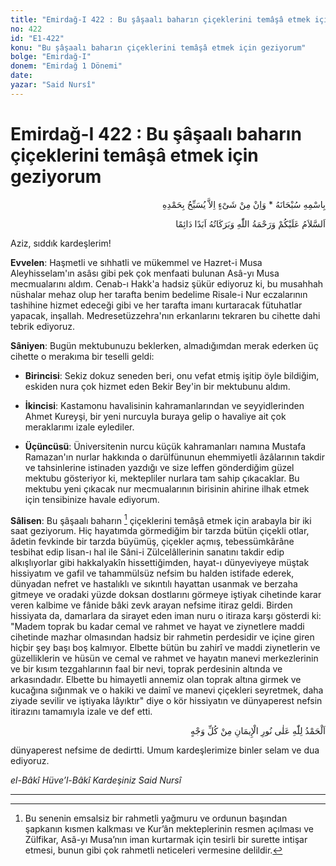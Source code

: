 ```yaml
---
title: "Emirdağ-I 422 : Bu şâşaalı baharın çiçeklerini temâşâ etmek için geziyorum"
no: 422
id: "E1-422"
konu: "Bu şâşaalı baharın çiçeklerini temâşâ etmek için geziyorum"
bolge: "Emirdağ-I"
donem: "Emirdağ 1 Dönemi"
date: 
yazar: "Said Nursî"
---
```


# Emirdağ-I 422 : Bu şâşaalı baharın çiçeklerini temâşâ etmek için geziyorum

<p class="arabic" dir="rtl" title="Meal: “Subhân Allah’ın adıyla” * “Hiçbir şey yoktur ki O'nu hamd ile tesbih etmesin” [İsrâ 17:44]">بِاسْمِهِ سُبْحَانَهُ * وَاِنْ مِنْ شَىْءٍ اِلاَّ يُسَبِّحُ بِحَمْدِهِ</p>

<p class="arabic" dir="rtl" title="Meal: “Allah’ın selâmı, rahmeti ve bereketleri, ebedî ve dâimî olarak üzerinize olsun.”">اَلسَّلاَمُ عَلَيْكُمْ وَرَحْمَةُ اللّٰهِ وَبَرَكَاتُهُ اَبَدًا دَائِمًا</p>

Aziz, sıddık kardeşlerim!

**Evvelen**: Haşmetli ve sıhhatli ve mükemmel ve Hazret-i Musa Aleyhisselam'ın asâsı gibi pek çok menfaati bulunan Asâ-yı Musa mecmualarını aldım. Cenab-ı Hakk'a hadsiz şükür ediyoruz ki, bu musahhah nüshalar mehaz olup her tarafta benim bedelime Risale-i Nur eczalarının tashihine hizmet edeceği gibi ve her tarafta imanı kurtaracak fütuhatlar yapacak, inşallah. Medresetüzzehra'nın erkanlarını tekraren bu cihette dahi tebrik ediyoruz.

**Sâniyen**: Bugün mektubunuzu beklerken, almadığımdan merak ederken üç cihette o merakıma bir teselli geldi:

- **Birincisi**: Sekiz dokuz seneden beri, onu vefat etmiş işitip öyle bildiğim, eskiden nura çok hizmet eden Bekir Bey'in bir mektubunu aldım.

- **İkincisi**: Kastamonu havalisinin kahramanlarından ve seyyidlerinden Ahmet Kureyşi, bir yeni nurcuyla buraya gelip o havaliye ait çok meraklarımı izale eylediler.

- **Üçüncüsü**: Üniversitenin nurcu küçük kahramanları namına Mustafa Ramazan'ın nurlar hakkında o darülfünunun ehemmiyetli âzâlarının takdir ve tahsinlerine istinaden yazdığı ve size leffen gönderdiğim güzel mektubu gösteriyor ki, mektepliler nurlara tam sahip çıkacaklar. Bu mektubu yeni çıkacak nur mecmualarının birisinin ahirine ilhak etmek için tensibinize havale ediyorum.

**Sâlisen**: Bu şâşaalı baharın [^1] çiçeklerini temâşâ etmek için arabayla bir iki saat geziyorum. Hiç hayatımda görmediğim bir tarzda bütün çiçekli otlar, âdetin fevkinde bir tarzda büyümüş, çiçekler açmış, tebessümkârâne tesbihat edip lisan-ı hal ile Sâni-i Zülcelâllerinin sanatını takdir edip alkışlıyorlar gibi hakkalyakîn hissettiğimden, hayat-ı dünyeviyeye müştak hissiyatım ve gafil ve tahammülsüz nefsim bu halden istifade ederek, dünyadan nefret ve hastalıklı ve sıkıntılı hayattan usanmak ve berzaha gitmeye ve oradaki yüzde doksan dostlarını görmeye iştiyak cihetinde karar veren kalbime ve fânide bâki zevk arayan nefsime itiraz geldi. Birden hissiyata da, damarlara da sirayet eden iman nuru o itiraza karşı gösterdi ki: "Madem toprak bu kadar cemal ve rahmet ve hayat ve ziynetlere maddi cihetinde mazhar olmasından hadsiz bir rahmetin perdesidir ve içine giren hiçbir şey başı boş kalmıyor. Elbette bütün bu zahirî ve maddi ziynetlerin ve güzelliklerin ve hüsün ve cemal ve rahmet ve hayatın manevi merkezlerinin ve bir kısım tezgahlarının faal bir nevi, toprak perdesinin altında ve arkasındadır. Elbette bu himayetli annemiz olan toprak altına girmek ve kucağına sığınmak ve o hakiki ve daimî ve manevi çiçekleri seyretmek, daha ziyade sevilir ve iştiyaka lâyıktır" diye o kör hissiyatın ve dünyaperest nefsin itirazını tamamıyla izale ve def etti.

<p class="arabic" dir="rtl" title="Meal: “Bütün yönleriyle iman nuru için Allah’a hamd olsun!”">اَلْحَمْدُ لِلّٰهِ عَلٰى نُورِ الْإِيمَانِ مِنْ كُلِّ وَجْهٍ</p>

dünyaperest nefsime de dedirtti. Umum kardeşlerimize binler selam ve dua ediyoruz.

*el-Bâkî Hüve’l-Bâkî*
*Kardeşiniz*
*Said Nursî*

***
[^1]: Bu senenin emsalsiz bir rahmetli yağmuru ve ordunun başından şapkanın kısmen kalkması ve Kur’ân mekteplerinin resmen açılması ve Zülfikar, Asâ-yı Musa’nın iman kurtarmak için tesirli bir surette intişar etmesi, bunun gibi çok rahmetli neticeleri vermesine delildir.
